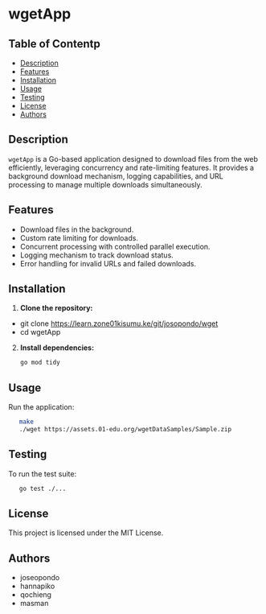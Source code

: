 # wgetApp

## Table of Contentp
- [Description](#description)
- [Features](#features)
- [Installation](#installation)
- [Usage](#usage)
- [Testing](#testing)
- [License](#license)
- [Authors](#authors)

## Description
`wgetApp` is a Go-based application designed to download files from the web efficiently, leveraging concurrency and rate-limiting features. It provides a background download mechanism, logging capabilities, and URL processing to manage multiple downloads simultaneously.

## Features
- Download files in the background.
- Custom rate limiting for downloads.
- Concurrent processing with controlled parallel execution.
- Logging mechanism to track download status.
- Error handling for invalid URLs and failed downloads.

## Installation

1. **Clone the repository:**
- git clone https://learn.zone01kisumu.ke/git/josopondo/wget
- cd wgetApp

2. **Install dependencies:**
   ```sh
   go mod tidy
   ```

## Usage

Run the application:
```sh
   make
   ./wget https://assets.01-edu.org/wgetDataSamples/Sample.zip
```

## Testing

To run the test suite:
```sh
   go test ./...
```

## License
This project is licensed under the MIT License.

## Authors

- joseopondo
- hannapiko
- qochieng
- masman

